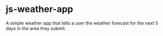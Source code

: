 # js-weather-app
A simple weather app that tells a user the weather forecast for the next 5 days in the area they submit.
